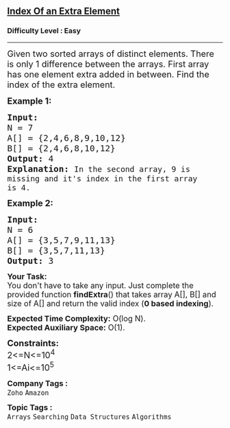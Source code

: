 <h2><a href="https://www.geeksforgeeks.org/problems/index-of-an-extra-element/1?page=9&category=Arrays&sortBy=difficulty">Index Of an Extra Element</a></h2><h3>Difficulty Level : Easy</h3><hr><div class="problems_problem_content__Xm_eO"><p><span style="font-size:20px">Given two sorted arrays of distinct elements. There is only 1 difference between the arrays. First array has one element extra added in between. Find the index of the extra element.</span></p>

<p><span style="font-size:20px"><strong>Example 1:</strong></span></p>

<pre><span style="font-size:20px"><strong>Input:
</strong>N = 7
A[] = {2,4,6,8,9,10,12}
B[] = {2,4,6,8,10,12}
<strong>Output: </strong>4<strong>
Explanation: </strong></span><span style="font-size:18px">In the second array, 9 is
missing and it's index in the first array
is 4.</span></pre>

<p><span style="font-size:20px"><strong>Example 2:</strong></span></p>

<pre><span style="font-size:20px"><strong>Input:
</strong>N = 6
A[] = {3,5,7,9,11,13}
B[] = {3,5,7,11,13}
<strong>Output: </strong>3</span></pre>

<p><span style="font-size:18px"><strong>Your Task:</strong><br>
You don't have to take any input. Just complete the provided function&nbsp;<strong>findExtra</strong>() that takes array A[], B[] and size of A[] and&nbsp;return the valid index (<strong>0 based indexing</strong>).</span></p>

<p><span style="font-size:18px"><strong>Expected Time Complexity:</strong>&nbsp;O(log N).<br>
<strong>Expected Auxiliary Space:</strong>&nbsp;O(1).</span></p>

<p><span style="font-size:20px"><strong>Constraints:</strong><br>
2&lt;=N&lt;=10<sup>4</sup><br>
1&lt;=Ai&lt;=10<sup>5</sup></span></p>
</div><p><span style=font-size:18px><strong>Company Tags : </strong><br><code>Zoho</code>&nbsp;<code>Amazon</code>&nbsp;<br><p><span style=font-size:18px><strong>Topic Tags : </strong><br><code>Arrays</code>&nbsp;<code>Searching</code>&nbsp;<code>Data Structures</code>&nbsp;<code>Algorithms</code>&nbsp;
